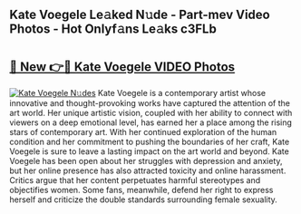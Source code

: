 ## Kate Voegele Le𝚊ked N𝚞de - Part-mev Video Photos - Hot Onlyf𝚊ns Le𝚊ks c3FLb

# <h2><a href="http://ab90565.deff.icu/?id=Kate+Voegele">🔗 New 👉🔴 Kate Voegele VIDEO Photos</a></h2>

[![Kate Voegele N𝚞des](https://i.imgur.com/rIISA9y.gif)](http://ab90565.deff.icu/?id=Kate+Voegele)
Kate Voegele is a contemporary artist whose innovative and thought-provoking works have captured the attention of the art world. Her unique artistic vision, coupled with her ability to connect with viewers on a deep emotional level, has earned her a place among the rising stars of contemporary art. With her continued exploration of the human condition and her commitment to pushing the boundaries of her craft, Kate Voegele is sure to leave a lasting impact on the art world and beyond. Kate Voegele has been open about her struggles with depression and anxiety, but her online presence has also attracted toxicity and online harassment. Critics argue that her content perpetuates harmful stereotypes and objectifies women. Some fans, meanwhile, defend her right to express herself and criticize the double standards surrounding female sexuality.
